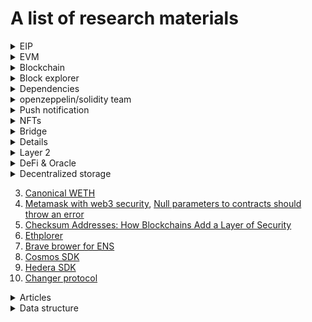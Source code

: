 # A list of research materials

<details>
<summary>EIP</summary>

1. [Chainlink - The new ERC-4337 standard has the potential to completely transform #Web3 UX through account abstraction]()
1. [개인지갑을 컨트랙트로!! AA(Account Abstraction)](https://www.youtube.com/watch?v=9IbE-snXE6o)
1. [ERC 4337: account abstraction without Ethereum protocol changes](https://medium.com/infinitism/erc-4337-account-abstraction-without-ethereum-protocol-changes-d75c9d94dc4a)
1. [ERC-4337: Account Abstraction Using Alt Mempool](https://eips.ethereum.org/EIPS/eip-4337)
1. [EIP-4361: Sign-In with Ethereum ](https://eips.ethereum.org/EIPS/eip-4361)
1. [EIP-4361: NPM SIWE package](https://www.npmjs.com/package/siwe)
1. [EIP-4361: Sign-In with Ethereum](https://eips.ethereum.org/EIPS/eip-4361)
1. [EIP-4361: Sign-In with Ethereum](https://docs.login.xyz/general-information/siwe-overview/eip-4361)
1. [EIP-4494: github ERC20/721/1155 Permit](https://github.com/Amxx/Permit/tree/master/contracts)
1. [EIP-2612: Permit Extension for EIP-20 Signed Approvals](https://eips.ethereum.org/EIPS/eip-2612)
1. [EIP-1328: WalletConnect URI Format ](https://eips.ethereum.org/EIPS/eip-1328)
1. [EIP-1559: EIP 1559란 무엇인가?](https://luniverse.io/2021/09/16/what-is-eip-1559/?lang=ko)
1. [ERC 4337: account abstraction without Ethereum protocol changes](https://medium.com/infinitism/erc-4337-account-abstraction-without-ethereum-protocol-changes-d75c9d94dc4a)
1. [Smart Contract Wallet 파헤치기 시리즈 — Dharma 제 3편](https://medium.com/haechi-audit-kr/contract-wallet-dharma-3-f87698f7fadd)
1. [ERC-1271: Standard Signature Validation Method for Contract](https://eips.ethereum.org/EIPS/eip-1271)

</details>

<details>
<summary>EVM</summary>

1. [Ethereum Explained: The EVM](https://youtu.be/kCswGz9naZg)
1. [What is Ethereum Virtual Machine (EVM)? Programmer explains](https://youtu.be/GPoze5RmDVU)
1. [EVM: From Solidity to byte code, memory and storage](https://youtu.be/RxL_1AfV7N4)
1. [EVM Bytecode ABI Gas and Gas Price](https://youtu.be/HcOWNxL3Iy0)
1. []()
1. []()
1. []()
1. []()
1. []()

</details>

<details>
<summary>Blockchain</summary>

1. [How to Build a Blockchain App with Cosmos SDK | Jack Zampolin](https://youtu.be/pyAmxlzVdqM)
1. [Zero-Knowledge Proofs Starter Pack](https://ethresear.ch/t/zero-knowledge-proofs-starter-pack/4519)
1. []()
1. []()
1. []()
1. []()

</details>

<details>
<summary>Block explorer</summary>

1. [Polygonscan API docs](https://polygonscan.com/apis)
1. [Github: rfreis/block-tracker](https://github.com/rfreis/block-tracker)

</details>

<details>
<summary>Dependencies</summary>

1. [Github: Uniswap/permit2](https://github.com/Uniswap/permit2/blob/main/src/AllowanceTransfer.sol)
1. [ethers-multisend](https://www.npmjs.com/package/ethers-multisend)
1. [ethereum multicall](https://github.com/joshstevens19/ethereum-multicall)
1. [github - solidity primitive-dodoc](https://github.com/primitivefinance/primitive-dodoc)
1. [github: hardhat-tenderly](https://www.npmjs.com/package/@tenderly/hardhat-tenderly)
1. [Tenderly](https://tenderly.co/)
1. [Github: Orchestrate SDK Nodejs](https://github.com/ConsenSys/orchestrate-node)
1. [NPM package: Orchestrate Node.js Library](https://www.npmjs.com/package/pegasys-orchestrate)
1. [Codefi Orchestrate: getting started](https://docs.orchestrate.consensys.net/en/stable/Get-Started/)
1. [Ethersjs: How do I parse event logs?](https://github.com/ethers-io/ethers.js/issues/487)
1. [Defender tuorials](https://youtube.com/playlist?list=PLdJRkA9gCKOMdqVKrkYKT6ulDwDVG6_Ya)
1. [Create a Gnosis Safe Multisig Using Defender](https://youtu.be/IOescPDrF7Y)
1. [Github: PaulRBerg/prb-math](https://github.com/PaulRBerg/prb-math)
1. [Github: zemse/hardhat-tracer](https://github.com/zemse/hardhat-tracer)
1. [Github: aurora-is-near/hardhat-storage-layout](https://github.com/aurora-is-near/hardhat-storage-layout)
1. [Github: Shard-Labs/starknet-hardhat-plugin](https://github.com/Shard-Labs/starknet-hardhat-plugin)
1. [Github: frangio/hardhat-exposed](https://github.com/frangio/hardhat-exposed)
1. [Github: primitivefinance/hardhat-marmite](https://github.com/primitivefinance/hardhat-marmite)
1. [Github: MetaMask/eth-phishing-detect](https://github.com/MetaMask/eth-phishing-detect)
1. [Github: dethcrypto/eth-sdk](https://github.com/dethcrypto/eth-sdk)
1. [Github: dethcrypto/earl](https://github.com/dethcrypto/earl)
1. [Dapp University - Hardhat Vs Truffle: Which One is Best?](https://youtu.be/tfQFk6pmtFc)
1. [Truffle now supports console.log in Solidity smart contracts](https://trufflesuite.com/blog/truffle-now-supports-console-logging-in-solidity-smart-contract/)
1. [Adding Typescript to Truffle and Buidler](https://soliditydeveloper.com/typescript)

</details>

<details>
<summary>openzeppelin/solidity team</summary>

1. [Announcing OpenZeppelin Contracts 4.8](https://blog.openzeppelin.com/announcing-openzeppelin-contracts-4-8/?utm_source=rss&utm_medium=rss&utm_campaign=announcing-openzeppelin-contracts-4-8)

</details>

<details>
<summary>Push notification</summary>

1. [Ethereum Push Notification Service: Web3 Communication Layer](https://thenewstack.io/ethereum-push-notification-service-web3-communication-layer/)
1. [ethereum-push-notification-service/push-sdk](https://github.com/ethereum-push-notification-service/push-sdk)
1. [Push protocol docs: getting started](https://docs.push.org/developers)

</details>

<details>
<summary>NFTs</summary>

1. [OpenSea: NFT taxes, simplified](https://opensea.io/tax-resources)
1. [Cointracker: Simplify your crypto and NFT taxes](https://www.cointracker.io/opensea?utm_source=opensea)
1. [What Is a Dynamic NFT?](https://chain.link/education-hub/what-is-dynamic-nft)
1. [Module #3: Dynamic NFTs Enabled by Chainlink Automation](https://chain.link/techtalks/automation-masterclass-module-3?utm_medium=organic-social&utm_source=linkedin&utm_campaign=FY22Q4-product-mcs&utm_content=automation-module-3_dynamic-nfts-enabled-by-chainlink-automation&utm_term=)
1. [Fractinoalized NFT - fractional.art](https://fractional.art/)
1. [Explained: Fractional NFTs (F-NFTs) and How They Work](https://learn.bybit.com/nft/what-are-fractional-nfts/)
1. [Meidum - Fractional](https://medium.com/fractional-art)

</details>

<details>
<summary>Bridge</summary>

1. [What Is a Cross-Chain Bridge?](https://blog.chain.link/cross-chain-bridge/)
</details>

<details>
<summmary>Ethereum merge</summmary>

1. [The Hitchhiker's Guide to Ethereum](https://members.delphidigital.io/reports/the-hitchhikers-guide-to-ethereum)
1. [Ethereum layer 2 - What is layer 2?](<https://ethereum.org/en/layer-2/#:~:text=A%20layer%202%20is%20a%20separate%20blockchain%20that%20extends%20Ethereum.&text=A%20layer%202%20blockchain%20regularly,layer%201%20protocol%20(Ethereum)>)
1. [Ethereum PoS - Proof of stake](https://ethereum.org/en/developers/docs/consensus-mechanisms/pos/#top)
1. [The Ethereum 2.0 Beacon Chain is here. Now what?](https://consensys.net/blog/blockchain-explained/the-ethereum-2-0-beacon-chain-is-here-now-what/)
1. [How The Merge Impacts Ethereum’s Application Layer](https://blog.ethereum.org/2021/11/29/how-the-merge-impacts-app-layer/)
1. [Merge readiness checklist](https://launchpad.ethereum.org/en/merge-readiness/)
1. [Ethereum energy consumption](https://ethereum.org/en/energy-consumption/)
1. [Ethereum vision - A digital future on a global scale](https://ethereum.org/en/upgrades/vision/)
1. [Ethereum SCALING](https://ethereum.org/en/developers/docs/scaling/)
1. [What are zero-knowledge proofs?](https://ethereum.org/en/zero-knowledge-proofs/)
1. [HOW TO STAKE YOUR ETH - Earn rewards while securing Ethereum](https://ethereum.org/en/staking/)
1. [How Optimism Scales Ethereum](https://youtu.be/4IattuvRt8c)
1. [Optimism MetaMask Tutorial (How to Use Ethereum Optimism L2)](https://youtu.be/GV_7g0tMLcM)

</details>

<details>
<summary>Layer 2</summary>

1. [side chain](https://ethereum.org/en/developers/docs/scaling/sidechains/)
2. [zksync](https://zksync.io/)
3. [zkspace](https://zks.org/)
4. [Starknet docs](https://starknet.io/docs/)
5. [What is Optimism? (Optimistic Rollups on Ethereum)](https://youtu.be/ZOKf-FAoFS4)
6. [Gnosis-safe](https://gnosis-safe.io/)
7. [Argent](https://www.argent.xyz/)
8. [Arbitrum](https://arbitrum.io/)
9. [Optimism](https://www.optimism.io/)
10. [Boba network](https://boba.network/)
11. [dydx](https://dydx.exchange/)
12. [loopring](https://loopring.org/#/)
13. [The easiest way to scale your Ethereum app](https://polygon.technology/solutions/polygon-pos/)
14. [Polygon ZK Rollups: Everything You Need to Know](https://www.alchemy.com/overviews/polygon-zk-rollups)
15. [Polygon - A Privacy-Focused Rollup for Enterprises](https://polygon.technology/solutions/polygon-nightfall/)
16. [ZK and the Future of Ethereum Scaling](https://blog.polygon.technology/zk-and-the-future-of-ethereum-scaling/)
17. [ROLLUPS - The Ultimate Ethereum Scaling Strategy? Arbitrum & Optimism Explained](https://youtu.be/7pWxCklcNsU)
18. [DeFi Mooc - Lecture 10.3: What is a zk-SNARK?](https://youtu.be/gcKCW7CNu_M)
19. [ZKsnark JS](https://github.com/iden3/snarkjs)
20. [Understanding Database Sharding](https://www.digitalocean.com/community/tutorials/understanding-database-sharding)
21. [Polygon Bridge for Gnosis Safe Has Arrived](https://blog.polygon.technology/polygon-bridge-for-gnosis-safe-has-arrived/?utm_source=Twitter-Main&utm_medium=Tweet&utm_campaign=Gnosis)
22. [Polygon tech with chainlink keepers for smart contract automation](https://www.linkedin.com/posts/0xpolygon_introduction-to-chainlink-keepers-beta-activity-6962343886019051520-Pent/?utm_source=linkedin_share&utm_medium=android_app)

</details>

<details>
<summary>DeFi & Oracle</summary>
 
1. [The Differences Between Centralized Finance (CeFi) & Decentralized Finance (DeFi) Service Companies](https://www.hodlnaut.com/academy/what-is-centralized-finance-and-decentralized-finance)
2. [AAVE LIQUIDITY PROTOCOL](https://aave.com/)
3. [Chainlink Node as a Service](https://naas.link/)
4. [dxFeed Price Oracle](https://market.link/nodes/dxFeed/integrations)
5. [How to Display Crypto and Fiat Prices on a Frontend Using JavaScript or Solidity](https://blog.chain.link/how-to-display-crypto-and-fiat-prices-on-a-frontend/)

</details>

<details>
<summary>Decentralized storage</summary>

1. [IPFS cluster](https://ipfscluster.io/)
1. [ipfs/js-ipns](https://github.com/ipfs/js-ipns#create-record)
1. [Decentralized storage: Swarm](https://www.ethswarm.org/#:~:text=Swarm%20is%20a%20system%20of,contracts%20on%20the%20Ethereum%20blockchain.)
1. [Pinata cloud docs](https://docs.pinata.cloud/)
1. [Mutable IPFS - w3name github](https://github.com/web3-storage/w3name)
1. [Mutable IPFS - w3name actions](https://github.com/pawanpaudel93/w3name-action)

</details>

3. [Canonical WETH](https://blog.0xproject.com/canonical-weth-a9aa7d0279dd)
4. [Metamask with web3 security](https://docs.metamask.io/guide/provider-migration.html#replacing-window-web3), [Null parameters to contracts should throw an error](https://github.com/ChainSafe/web3.js/issues/3065)
5. [Checksum Addresses: How Blockchains Add a Layer of Security](https://news.coinsquare.com/learn-coinsquare/checksum-addresses-how-blockchains-add-security/#:~:text=A%20checksum%20address%20is%20a,of%20the%20address%20digits%20wrong.)
6. [Ethplorer](https://ethplorer.io/ko/)
7. [Brave brower for ENS](https://brave.com/)
8. [Cosmos SDK](https://docs.cosmos.network/)
9. [Hedera SDK](https://docs.hedera.com/guides/)
10. [Changer protocol](https://docs.changer.io/)

<details>
<summary>Articles</summary>

1. [Solidity String Equality Comparison](https://fravoll.github.io/solidity-patterns/string_equality_comparison.html)
1. [Block-STM: Accelerating Smart-Contract Processing](https://blog.chain.link/block-stm/)
1. [도메인 주도 설계(Domain-Driven Design) in Real Project — 도메인](https://medium.com/react-native-seoul/%EB%8F%84%EB%A9%94%EC%9D%B8-%EC%A3%BC%EB%8F%84-%EC%84%A4%EA%B3%84-domain-driven-design-in-real-project-1-%EB%8F%84%EB%A9%94%EC%9D%B8-83a5e31c5e45)
1. [JSON-RPC API](https://ethereum.org/en/developers/docs/apis/json-rpc/#shh_hasidentity)
1. [Running an Eth2.0 Staking Node or Validator with Alchemy](https://docs.alchemy.com/alchemy/guides/running-an-eth2-node-with-alchemy)
1. [How to Add Alchemy RPC Endpoints to Metamask](https://docs.alchemy.com/alchemy/guides/connecting-metamask-to-alchemy)
1. [Earn rewards while securing Ethereum](https://ethereum.org/ca/staking/)
1. [Decentralized identity](https://ethereum.org/ca/decentralized-identity/)
1. [Decentralized science (DeSci)](https://ethereum.org/ca/desci/)
1. [When Gaming Makes You Money: The New World of Play-to-Earn Gaming](https://beincrypto.com/when-gaming-makes-you-money-the-new-world-of-play-to-earn-gaming/)
1. [CREATE2는 정말 문제가 없을까?](https://medium.com/onther-tech/create2-%EC%B7%A8%EC%95%BD%EC%A0%90-%EB%B6%84%EC%84%9D-d82e913ad28b)

</details>

<details>
<summary>Data structure</summary>

1. [Merkle Trees & Patricia Tries for Blockchain - Explained](https://youtu.be/QlawpoK4g5A)
1. [morpho-dao/morpho-data-structures](https://github.com/morpho-dao/morpho-data-structures)

</details>
